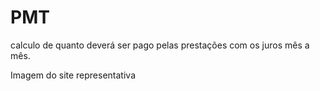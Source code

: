 # PMT
calculo de quanto deverá ser pago pelas prestações com os juros mês a mês. 

Imagem do site representativa
